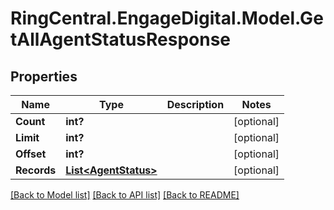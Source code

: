 # RingCentral.EngageDigital.Model.GetAllAgentStatusResponse
## Properties

Name | Type | Description | Notes
------------ | ------------- | ------------- | -------------
**Count** | **int?** |  | [optional] 
**Limit** | **int?** |  | [optional] 
**Offset** | **int?** |  | [optional] 
**Records** | [**List&lt;AgentStatus&gt;**](AgentStatus.md) |  | [optional] 

[[Back to Model list]](../README.md#documentation-for-models) [[Back to API list]](../README.md#documentation-for-api-endpoints) [[Back to README]](../README.md)

